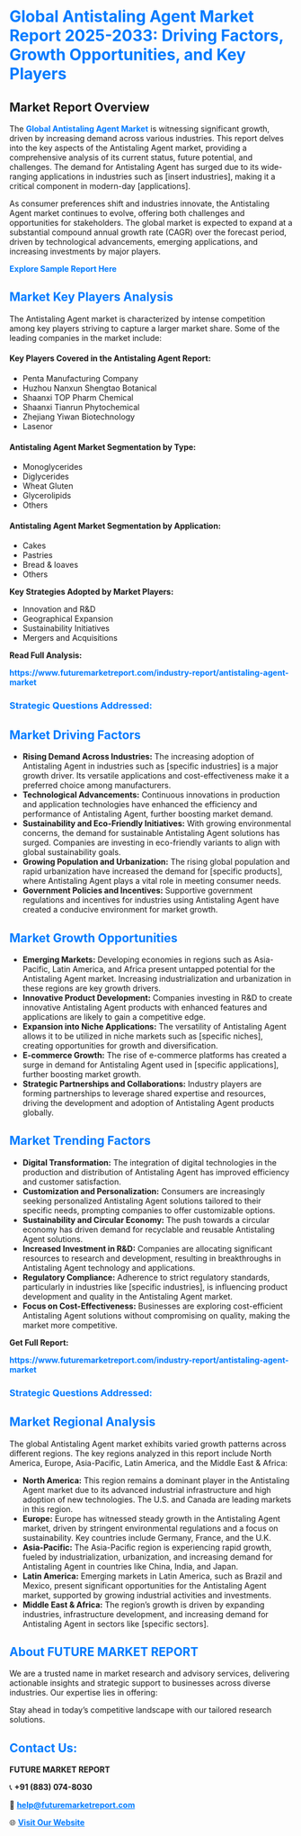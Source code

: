 <h1 style="color: #007BFF;">Global Antistaling Agent Market Report 2025-2033: Driving Factors, Growth Opportunities, and Key Players</h1>

<section id="overview">
<h2>Market Report Overview</h2>
<p>The <a href="https://www.futuremarketreport.com/industry-report/antistaling-agent-market" style="color: #007BFF; text-decoration: none;"><strong>Global Antistaling Agent Market</strong></a> is witnessing significant growth, driven by increasing demand across various industries. This report delves into the key aspects of the Antistaling Agent market, providing a comprehensive analysis of its current status, future potential, and challenges. The demand for Antistaling Agent has surged due to its wide-ranging applications in industries such as [insert industries], making it a critical component in modern-day [applications].</p>
<p>As consumer preferences shift and industries innovate, the Antistaling Agent market continues to evolve, offering both challenges and opportunities for stakeholders. The global market is expected to expand at a substantial compound annual growth rate (CAGR) over the forecast period, driven by technological advancements, emerging applications, and increasing investments by major players.</p>
</section>

<section id="overview">
<p><a href="https://www.futuremarketreport.com/request-sample/reportId=48654" style="color: #007BFF; text-decoration: none;"><strong>Explore Sample Report Here</strong></a></p>
</section>

<section id="key-players">
<h2 style="color: #007BFF;">Market Key Players Analysis</h2>
<p>The Antistaling Agent market is characterized by intense competition among key players striving to capture a larger market share. Some of the leading companies in the market include:</p>
<h4>Key Players Covered in the Antistaling Agent Report:</h4>
<ul><li>Penta Manufacturing Company</li><li>Huzhou Nanxun Shengtao Botanical</li><li>Shaanxi TOP Pharm Chemical</li><li>Shaanxi Tianrun Phytochemical</li><li>Zhejiang Yiwan Biotechnology</li><li>Lasenor</li></ul>
<h4>Antistaling Agent Market Segmentation by Type:</h4>
<ul><li>Monoglycerides</li><li>Diglycerides</li><li>Wheat Gluten</li><li>Glycerolipids</li><li>Others</li></ul>

<h4>Antistaling Agent Market Segmentation by Application:</h4>
<ul><li>Cakes</li><li>Pastries</li><li>Bread &amp; loaves</li><li>Others</li></ul>
<p><strong>Key Strategies Adopted by Market Players:</strong></p>
<ul>
<li>Innovation and R&D</li>
<li>Geographical Expansion</li>
<li>Sustainability Initiatives</li>
<li>Mergers and Acquisitions</li>
</ul>
</section>

<section>
<p><strong>Read Full Analysis: </strong></p><a href="https://www.futuremarketreport.com/industry-report/antistaling-agent-market" style="color: #007BFF; text-decoration: none;"><strong>https://www.futuremarketreport.com/industry-report/antistaling-agent-market</strong></a>
<h3 style="color: #007BFF;">Strategic Questions Addressed:</h3>
</section>

<section id="driving-factors">
<h2 style="color: #007BFF;">Market Driving Factors</h2>
<ul>
<li><strong>Rising Demand Across Industries:</strong> The increasing adoption of Antistaling Agent in industries such as [specific industries] is a major growth driver. Its versatile applications and cost-effectiveness make it a preferred choice among manufacturers.</li>
<li><strong>Technological Advancements:</strong> Continuous innovations in production and application technologies have enhanced the efficiency and performance of Antistaling Agent, further boosting market demand.</li>
<li><strong>Sustainability and Eco-Friendly Initiatives:</strong> With growing environmental concerns, the demand for sustainable Antistaling Agent solutions has surged. Companies are investing in eco-friendly variants to align with global sustainability goals.</li>
<li><strong>Growing Population and Urbanization:</strong> The rising global population and rapid urbanization have increased the demand for [specific products], where Antistaling Agent plays a vital role in meeting consumer needs.</li>
<li><strong>Government Policies and Incentives:</strong> Supportive government regulations and incentives for industries using Antistaling Agent have created a conducive environment for market growth.</li>
</ul>
</section>

<section id="growth-opportunities">
<h2 style="color: #007BFF;">Market Growth Opportunities</h2>
<ul>
<li><strong>Emerging Markets:</strong> Developing economies in regions such as Asia-Pacific, Latin America, and Africa present untapped potential for the Antistaling Agent market. Increasing industrialization and urbanization in these regions are key growth drivers.</li>
<li><strong>Innovative Product Development:</strong> Companies investing in R&D to create innovative Antistaling Agent products with enhanced features and applications are likely to gain a competitive edge.</li>
<li><strong>Expansion into Niche Applications:</strong> The versatility of Antistaling Agent allows it to be utilized in niche markets such as [specific niches], creating opportunities for growth and diversification.</li>
<li><strong>E-commerce Growth:</strong> The rise of e-commerce platforms has created a surge in demand for Antistaling Agent used in [specific applications], further boosting market growth.</li>
<li><strong>Strategic Partnerships and Collaborations:</strong> Industry players are forming partnerships to leverage shared expertise and resources, driving the development and adoption of Antistaling Agent products globally.</li>
</ul>
</section>

<section id="trending-factors">
<h2 style="color: #007BFF;">Market Trending Factors</h2>
<ul>
<li><strong>Digital Transformation:</strong> The integration of digital technologies in the production and distribution of Antistaling Agent has improved efficiency and customer satisfaction.</li>
<li><strong>Customization and Personalization:</strong> Consumers are increasingly seeking personalized Antistaling Agent solutions tailored to their specific needs, prompting companies to offer customizable options.</li>
<li><strong>Sustainability and Circular Economy:</strong> The push towards a circular economy has driven demand for recyclable and reusable Antistaling Agent solutions.</li>
<li><strong>Increased Investment in R&D:</strong> Companies are allocating significant resources to research and development, resulting in breakthroughs in Antistaling Agent technology and applications.</li>
<li><strong>Regulatory Compliance:</strong> Adherence to strict regulatory standards, particularly in industries like [specific industries], is influencing product development and quality in the Antistaling Agent market.</li>
<li><strong>Focus on Cost-Effectiveness:</strong> Businesses are exploring cost-efficient Antistaling Agent solutions without compromising on quality, making the market more competitive.</li>
</ul>
</section>

<section>
<p><strong>Get Full Report: </strong></p><a href="https://www.futuremarketreport.com/industry-report/antistaling-agent-market" style="color: #007BFF; text-decoration: none;"><strong>https://www.futuremarketreport.com/industry-report/antistaling-agent-market</strong></a>
<h3 style="color: #007BFF;">Strategic Questions Addressed:</h3>
</section>


<section id="regional-analysis">
<h2 style="color: #007BFF;">Market Regional Analysis</h2>
<p>The global Antistaling Agent market exhibits varied growth patterns across different regions. The key regions analyzed in this report include North America, Europe, Asia-Pacific, Latin America, and the Middle East & Africa:</p>
<ul>
<li><strong>North America:</strong> This region remains a dominant player in the Antistaling Agent market due to its advanced industrial infrastructure and high adoption of new technologies. The U.S. and Canada are leading markets in this region.</li>
<li><strong>Europe:</strong> Europe has witnessed steady growth in the Antistaling Agent market, driven by stringent environmental regulations and a focus on sustainability. Key countries include Germany, France, and the U.K.</li>
<li><strong>Asia-Pacific:</strong> The Asia-Pacific region is experiencing rapid growth, fueled by industrialization, urbanization, and increasing demand for Antistaling Agent in countries like China, India, and Japan.</li>
<li><strong>Latin America:</strong> Emerging markets in Latin America, such as Brazil and Mexico, present significant opportunities for the Antistaling Agent market, supported by growing industrial activities and investments.</li>
<li><strong>Middle East & Africa:</strong> The region’s growth is driven by expanding industries, infrastructure development, and increasing demand for Antistaling Agent in sectors like [specific sectors].</li>
</ul>
</section>

<footer>
<h2 style="color: #007BFF;">About FUTURE MARKET REPORT</h2>
<p>We are a trusted name in market research and advisory services, delivering actionable insights and strategic support to businesses across diverse industries. Our expertise lies in offering:</p>

<p>Stay ahead in today’s competitive landscape with our tailored research solutions.</p>

<h2 style="color: #007BFF;">Contact Us:</h2>
<p><strong>FUTURE MARKET REPORT</strong></p>
<p>📞 <strong>+91 (883) 074-8030</strong></p>
<p>📧 <strong><a href="mailto:help@futuremarketreport.com" style="color: #007BFF;">help@futuremarketreport.com</a></strong></p>
<p>🌐 <strong><a href="https://www.futuremarketreport.com/" style="color: #007BFF;">Visit Our Website</a></strong></p>
</footer>